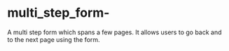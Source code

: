 # multi_step_form-
A multi step form which spans a few pages. It allows users to go back and to the next page using the form. 
